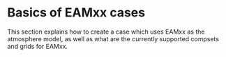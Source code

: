 Basics of EAMxx cases
=====================================

This section explains how to create a case which uses EAMxx as the atmosphere model,
as well as what are the currently supported compsets and grids for EAMxx.
